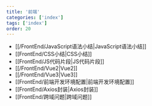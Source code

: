 ```yaml
---
title: '前端'
categories: ['index']
tags: ['index']
order: 20
---
```


- [[/FrontEnd/JavaScript语法小结|JavaScript语法小结]]
- [[FrontEnd/CSS小结|CSS小结]]
- [[FrontEnd/JS代码片段|JS代码片段]]
- [[/FrontEnd/Vue2|Vue2]]
- [[/FrontEnd/Vue3|Vue3]]
- [[FrontEnd/前端开发环境配置|前端开发环境配置]]
- [[FrontEnd/Axios封装|Axios封装]]
- [[FrontEnd/跨域问题|跨域问题]]